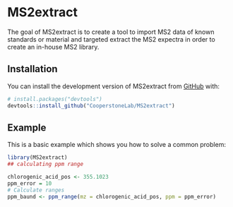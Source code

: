 
<!-- README.md is generated from README.Rmd. Please edit that file -->

# MS2extract

<!-- badges: start -->
<!-- badges: end -->

The goal of MS2extract is to create a tool to import MS2 data of known
standards or material and targeted extract the MS2 expectra in order to
create an in-house MS2 library.

## Installation

You can install the development version of MS2extract from
[GitHub](https://github.com/) with:

``` r
# install.packages("devtools")
devtools::install_github("CooperstoneLab/MS2extract")
```

## Example

This is a basic example which shows you how to solve a common problem:

``` r
library(MS2extract)
## calculating ppm range

chlorogenic_acid_pos <- 355.1023
ppm_error = 10
# Calculate ranges
ppm_baund <- ppm_range(mz = chlorogenic_acid_pos, ppm = ppm_error)
```
